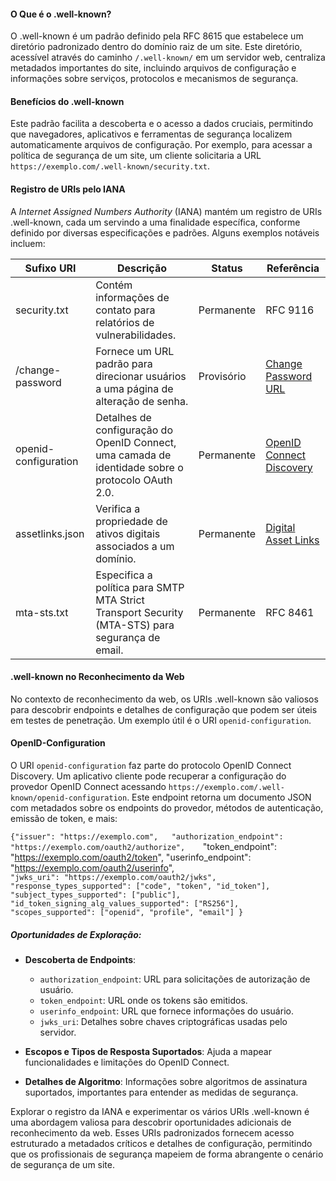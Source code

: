 #### O Que é o .well-known?

O .well-known é um padrão definido pela RFC 8615 que estabelece um diretório padronizado dentro do domínio raiz de um site. Este diretório, acessível através do caminho `/.well-known/` em um servidor web, centraliza metadados importantes do site, incluindo arquivos de configuração e informações sobre serviços, protocolos e mecanismos de segurança.

#### Benefícios do .well-known

Este padrão facilita a descoberta e o acesso a dados cruciais, permitindo que navegadores, aplicativos e ferramentas de segurança localizem automaticamente arquivos de configuração. Por exemplo, para acessar a política de segurança de um site, um cliente solicitaria a URL `https://exemplo.com/.well-known/security.txt`.

#### Registro de URIs pelo IANA

A *Internet Assigned Numbers Authority* (IANA) mantém um registro de URIs .well-known, cada um servindo a uma finalidade específica, conforme definido por diversas especificações e padrões. Alguns exemplos notáveis incluem:

|Sufixo URI|Descrição|Status|Referência|
|---|---|---|---|
|security.txt|Contém informações de contato para relatórios de vulnerabilidades.|Permanente|RFC 9116|
|/change-password|Fornece um URL padrão para direcionar usuários a uma página de alteração de senha.|Provisório|[Change Password URL](https://w3c.github.io/webappsec-change-password-url/#the-change-password-well-known-uri)|
|openid-configuration|Detalhes de configuração do OpenID Connect, uma camada de identidade sobre o protocolo OAuth 2.0.|Permanente|[OpenID Connect Discovery](http://openid.net/specs/openid-connect-discovery-1_0.html)|
|assetlinks.json|Verifica a propriedade de ativos digitais associados a um domínio.|Permanente|[Digital Asset Links](https://github.com/google/digitalassetlinks/blob/master/well-known/specification.md)|
|mta-sts.txt|Especifica a política para SMTP MTA Strict Transport Security (MTA-STS) para segurança de email.|Permanente|RFC 8461|

#### .well-known no Reconhecimento da Web

No contexto de reconhecimento da web, os URIs .well-known são valiosos para descobrir endpoints e detalhes de configuração que podem ser úteis em testes de penetração. Um exemplo útil é o URI `openid-configuration`.

#### OpenID-Configuration

O URI `openid-configuration` faz parte do protocolo OpenID Connect Discovery. Um aplicativo cliente pode recuperar a configuração do provedor OpenID Connect acessando `https://exemplo.com/.well-known/openid-configuration`. Este endpoint retorna um documento JSON com metadados sobre os endpoints do provedor, métodos de autenticação, emissão de token, e mais:

`{"issuer": "https://exemplo.com",   "authorization_endpoint": "https://exemplo.com/oauth2/authorize",   
`"token_endpoint": "https://exemplo.com/oauth2/token",   "userinfo_endpoint": "https://exemplo.com/oauth2/userinfo",  
`"jwks_uri": "https://exemplo.com/oauth2/jwks",   "response_types_supported": ["code", "token", "id_token"],   "subject_types_supported": ["public"],   "id_token_signing_alg_values_supported": ["RS256"],   "scopes_supported": ["openid", "profile", "email"] }`

##### Oportunidades de Exploração:

- **Descoberta de Endpoints**:
    
    - `authorization_endpoint`: URL para solicitações de autorização de usuário.
    - `token_endpoint`: URL onde os tokens são emitidos.
    - `userinfo_endpoint`: URL que fornece informações do usuário.
    - `jwks_uri`: Detalhes sobre chaves criptográficas usadas pelo servidor.
- **Escopos e Tipos de Resposta Suportados**: Ajuda a mapear funcionalidades e limitações do OpenID Connect.
    
- **Detalhes de Algoritmo**: Informações sobre algoritmos de assinatura suportados, importantes para entender as medidas de segurança.
    

Explorar o registro da IANA e experimentar os vários URIs .well-known é uma abordagem valiosa para descobrir oportunidades adicionais de reconhecimento da web. Esses URIs padronizados fornecem acesso estruturado a metadados críticos e detalhes de configuração, permitindo que os profissionais de segurança mapeiem de forma abrangente o cenário de segurança de um site.